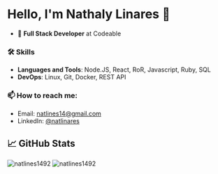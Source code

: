 # Hello, I'm Nathaly Linares 👋

- 🌱 **Full Stack Developer** at Codeable

### 🛠️ Skills 
- **Languages and Tools**:  Node.JS, React, RoR, Javascript, Ruby, SQL
- **DevOps**:   Linux, Git, Docker, REST API

<!--
### 🌱 My latest projects
- [maximousblk/probot-nextjs-starter](https://github.com/maximousblk/probot-nextjs-starter) - Starter template to build GitHub Apps with Probot and NextJS.
- [maximousblk/gh-fire](https://github.com/maximousblk/gh-fire) - 🔥 Save Your Code in an Emergency
- [maximousblk/wave](https://github.com/maximousblk/wave) - Vanity Arweave Wallet Generator
- [maximousblk/dotfiles](https://github.com/maximousblk/dotfiles) - My dotfiles
- [maximousblk/status](https://github.com/maximousblk/status) - 📈 Uptime monitor and status page for Maximous Black, powered by @upptime
-->
### 📫 How to reach me:

- Email: [natlines14@gmail.com](mailto:natlines14@gmail.com)
- LinkedIn: [@natlinares](https://www.linkedin.com/in/natlinares/)

## &#x1f4c8; GitHub Stats

<img src="https://github-readme-stats.vercel.app/api/top-langs/?username=natlines1492&layout=compact" alt="natlines1492" />
<img src="https://github-readme-stats.vercel.app/api?username=natlines1492&count_private=trues&show_icons=true&hide=contribs,prs" alt="natlines1492" />
